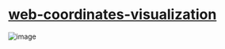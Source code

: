 # [web-coordinates-visualization](https://swimyoung.github.io/web-coordinates-visualization/)
![image](https://user-images.githubusercontent.com/8675529/57203082-b10c1b80-6fe7-11e9-8153-cfb76ae2c881.png)
